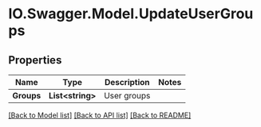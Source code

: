 # IO.Swagger.Model.UpdateUserGroups
## Properties

Name | Type | Description | Notes
------------ | ------------- | ------------- | -------------
**Groups** | **List&lt;string&gt;** | User groups | 

[[Back to Model list]](../README.md#documentation-for-models) [[Back to API list]](../README.md#documentation-for-api-endpoints) [[Back to README]](../README.md)


